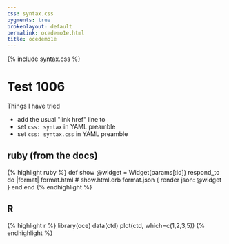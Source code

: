 ```yaml
---
css: syntax.css
pygments: true
brokenlayout: default
permalink: ocedemo1e.html
title: ocedemo1e
---
```


{% include syntax.css %}

# Test 1006

Things I have tried

- add the usual "link href" line to 
- set ``css: syntax`` in YAML preamble
- set ``css: syntax.css`` in YAML preamble

## ruby (from the docs)

{% highlight ruby %}
def show
  @widget = Widget(params[:id])
  respond_to do |format|
    format.html # show.html.erb
    format.json { render json: @widget }
  end
end
{% endhighlight %}

## R

{% highlight r %}
library(oce)
data(ctd)
plot(ctd, which=c(1,2,3,5))
{% endhighlight %}


